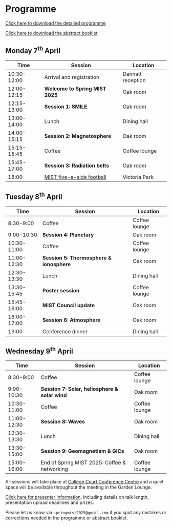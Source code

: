 # Programme

[Click here to download the detailed programme](Spring_MIST_2025_Schedule.pdf)

[Click here to download the abstract booklet](Spring_MIST_2025_Abstracts.pdf)

## Monday 7<sup>th</sup> April

| Time        | Session                                                                 | Location          |
| ----------- | ----------------------------------------------------------------------- | ----------------- |
| 10:30-12:00 | Arrival and registration                                                | Dannatt reception |
| 12:00-12:15 | **Welcome to Spring MIST 2025**                                         | Oak room          |
| 12:15-13:00 | **Session 1: SMILE**                                                    | Oak room          |
| 13:00-14:00 | Lunch                                                                   | Dining hall       |
| 14:00-15:15 | **Session 2: Magnetosphere**                                            | Oak room          |
| 15:15-15:45 | Coffee                                                                  | Coffee lounge     |
| 15:45-17:00 | **Session 3: Radiation belts**                                          | Oak room          |
| 18:00       | [MIST five-a-side football](https://springmist2025.github.io/#football) | Victoria Park     |


## Tuesday 8<sup>th</sup> April

| Time        | Session                                  | Location      |
| ----------- | ---------------------------------------- | ------------- |
| 8:30-9:00   | Coffee                                   | Coffee lounge |
| 9:00-10:30  | **Session 4: Planetary**                 | Oak room      |
| 10:30-11:00 | Coffee                                   | Coffee lounge |
| 11:00-12:30 | **Session 5: Thermosphere & ionosphere** | Oak room      |
| 12:30-13:30 | Lunch                                    | Dining hall   |
| 13:30-15:45 | **Poster session**                       | Coffee lounge |
| 15:45-16:00 | **MIST Council update**                  | Oak room      |
| 16:00-17:00 | **Session 6: Atmosphere**                | Oak room      |
| 19:00       | Conference dinner                        | Dining hall   |


## Wednesday 9<sup>th</sup> April

| Time        | Session                                        | Location      |
| ----------- | ---------------------------------------------- | ------------- |
| 8:30-9:00   | Coffee                                         | Coffee lounge |
| 9:00-10:30  | **Session 7: Solar, heliosphere & solar wind** | Oak room      |
| 10:30-11:00 | Coffee                                         | Coffee lounge |
| 11:00-12:30 | **Session 8: Waves**                           | Oak room      |
| 12:30-13:30 | Lunch                                          | Dining hall   |
| 13:30-15:00 | **Session 9: Geomagnetism & GICs**             | Oak room      |
| 15:00-16:00 | End of Spring MIST 2025: Coffee & networking   | Coffee lounge |


All sessions will take place at [College Court Conference Centre](directions.md) and a quiet space will be available throughout the meeting in the Garden Lounge.

[Click here for presenter information](presentation_details.md), including details on talk length, presentation upload deadlines and prizes.

Please let us know via `springmist2025@gmail.com` if you spot any mistakes or corrections needed in the programme or abstract booklet.
